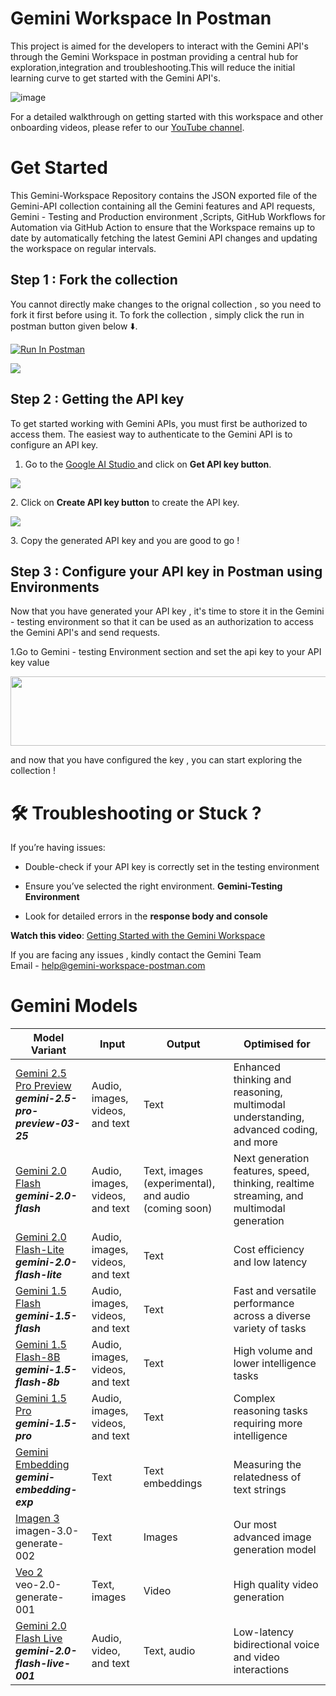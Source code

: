 # Gemini Workspace In Postman       

This project is aimed for the developers to interact with the Gemini API's through the Gemini Workspace in postman providing a central hub for exploration,integration and troubleshooting.This will reduce the initial learning curve to get started with the Gemini API's.

![image](https://github.com/user-attachments/assets/45f05066-b28f-4393-a507-1a97dbdbe157)

For a detailed walkthrough on getting started with this workspace and other onboarding videos, please refer to our [YouTube channel](https://youtube.com/@gemini-workspace?si=qhGk521dJ6MK4eS1).

# Get Started
This Gemini-Workspace Repository contains the JSON exported file of the Gemini-API collection containing all the Gemini features and API requests, Gemini - Testing and Production environment ,Scripts, GitHub Workflows for Automation via GitHub Action to ensure that the Workspace remains up to date by automatically fetching the latest Gemini API changes and updating the workspace on regular intervals.

## Step 1 : Fork the collection

You cannot directly make changes to the orignal collection , so you need to fork it first before using it. To fork the collection , simply click the run in postman button given below ⬇️.

  [<img src="https://run.pstmn.io/button.svg" alt="Run In Postman">](https://app.getpostman.com/run-collection/42721875-03179c6a-0bf6-4f72-85c4-25a129a1e099?action=collection%2Ffork&source=rip_markdown&collection-url=entityId%3D42721875-03179c6a-0bf6-4f72-85c4-25a129a1e099%26entityType%3Dcollection%26workspaceId%3D2f9d5f9f-aea6-4fdf-bb27-0b87d62b69f9)

<img src="https://content.pstmn.io/3a5b447d-6821-42c8-9218-87fcc06176ba/Zm9yayBpbWcucG5n">

## Step 2 : Getting the API key

To get started working with Gemini APIs, you must first be authorized to access them. The easiest way to authenticate to the Gemini API is to configure an API key.

1. Go to the [Google AI Studio ](https://aistudio.google.com/prompts/new_chat) and click on **Get API key button**.
    

<img src="https://content.pstmn.io/32c9c665-ad5a-4538-b86e-11b1c007c7fc/MXN0IEd1aWRlLnBuZw==">

2\. Click on **Create API key button** to create the API key.

<img src="https://content.pstmn.io/7c531cdf-2128-40ed-8f66-17a1acf126fb/R3VpZGUgMi5wbmc=">

3\. Copy the generated API key and you are good to go !

## Step 3 : Configure your API key in Postman using Environments

Now that you have generated your API key , it's time to store it in the Gemini - testing environment so that it can be used as an authorization to access the Gemini API's and send requests.

1.Go to Gemini - testing Environment section and set the api key to your API key value

<img src="https://content.pstmn.io/36484c28-e942-4e06-8c2e-e212eeee665f/U2NyZWVuc2hvdCAyMDI1LTAzLTA5IDE5MjQxNy5wbmc=" width="617" height="111">

and now that you have configured the key , you can start exploring the collection !

# 🛠️ Troubleshooting or Stuck ?

If you’re having issues:

- Double-check if your API key is correctly set in the testing environment
    
- Ensure you’ve selected the right environment. **Gemini-Testing Environment**
    
- Look for detailed errors in the **response body and console**
    

**Watch this video**: [Getting Started with the Gemini Workspace](https://youtu.be/YETs9UNij1I)

If you are facing any issues , kindly contact the Gemini Team  
Email - [help@gemini-workspace-postman.com<br>](https://help@gemini-workspace-postman.com)


# Gemini Models

| **Model Variant** | **Input** | **Output** | **Optimised for** |
| --- | --- | --- | --- |
| [Gemini 2.5 Pro Preview](https://ai.google.dev/gemini-api/docs/models#gemini-2.5-pro-preview-03-25)  <br>_**gemini-2.5-pro-preview-03-25**_ | Audio, images, videos, and text | Text | Enhanced thinking and reasoning, multimodal understanding, advanced coding, and more |
| [Gemini 2.0 Flash](https://ai.google.dev/gemini-api/docs/models#gemini-2.0-flash)  <br>_**gemini-2.0-flash**_ | Audio, images, videos, and text | Text, images (experimental), and audio (coming soon) | Next generation features, speed, thinking, realtime streaming, and multimodal generation |
| [Gemini 2.0 Flash-Lite](https://ai.google.dev/gemini-api/docs/models#gemini-2.0-flash-lite)  <br>_**gemini-2.0-flash-lite**_ | Audio, images, videos, and text | Text | Cost efficiency and low latency |
| [Gemini 1.5 Flash<br>](https://ai.google.dev/gemini-api/docs/models#gemini-1.5-flash)_**gemini-1.5-flash**_ | Audio, images, videos, and text | Text | Fast and versatile performance across a diverse variety of tasks |
| [Gemini 1.5 Flash-8B<br>](https://ai.google.dev/gemini-api/docs/models#gemini-1.5-flash-8b)_**gemini-1.5-flash-8b**_ | Audio, images, videos, and text | Text | High volume and lower intelligence tasks |
| [Gemini 1.5 Pro<br>](https://ai.google.dev/gemini-api/docs/models#gemini-1.5-pro)_**gemini-1.5-pro**_ | Audio, images, videos, and text | Text | Complex reasoning tasks requiring more intelligence |
| [Gemini Embedding](https://ai.google.dev/gemini-api/docs/models#gemini-embedding)  <br>_**gemini-embedding-exp**_ | Text | Text embeddings | Measuring the relatedness of text strings |
| [Imagen 3](https://ai.google.dev/gemini-api/docs/models#imagen-3)  <br>imagen-3.0-generate-002 | Text | Images | Our most advanced image generation model |
| [Veo 2](https://ai.google.dev/gemini-api/docs/models#veo-2)  <br>veo-2.0-generate-001 | Text, images | Video | High quality video generation |
| [Gemini 2.0 Flash Live](https://ai.google.dev/gemini-api/docs/models#live-api)  <br>_**gemini-2.0-flash-live-001**_ | Audio, video, and text | Text, audio | Low-latency bidirectional voice and video interactions |





